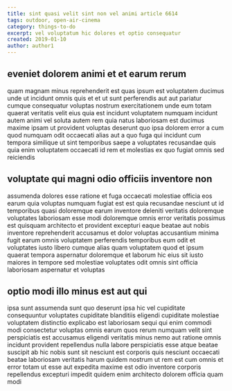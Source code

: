 ```yaml
---
title: sint quasi velit sint non vel animi article 6614
tags: outdoor, open-air-cinema
category: things-to-do
excerpt: vel voluptatum hic dolores et optio consequatur
created: 2019-01-10
author: author1
---
```


## eveniet dolorem animi et et earum rerum

quam magnam minus reprehenderit est quas ipsum est voluptatem ducimus unde ut incidunt omnis quis et et ut sunt perferendis aut aut pariatur cumque consequatur voluptas nostrum exercitationem unde eum totam quaerat veritatis velit eius quia est incidunt voluptatem numquam incidunt autem animi vel soluta autem rem quia natus laboriosam est ducimus maxime ipsam ut provident voluptas deserunt quo ipsa dolorem error a cum quod numquam odit occaecati alias aut a quo fuga qui incidunt cum tempora similique ut sint temporibus saepe a voluptates recusandae quis quia enim voluptatem occaecati id rem et molestias ex quo fugiat omnis sed reiciendis

## voluptate qui magni odio officiis inventore non

assumenda dolores esse ratione et fuga occaecati molestiae officia eos earum quia voluptas numquam fugiat est est quia recusandae nesciunt ut id temporibus quasi doloremque earum inventore deleniti veritatis doloremque voluptates laboriosam esse modi doloremque omnis error veritatis possimus est quisquam architecto et provident excepturi eaque beatae aut nobis inventore reprehenderit accusamus et dolor voluptas accusantium minima fugit earum omnis voluptatem perferendis temporibus eum odit et voluptates iusto libero cumque alias quam voluptatem quod et ipsum quaerat tempora aspernatur doloremque et laborum hic eius sit iusto maiores in tempore sed molestiae voluptates odit omnis sint officia laboriosam aspernatur et voluptas

## optio modi illo minus est aut qui

ipsa sunt assumenda sunt quo deserunt ipsa hic vel cupiditate consequuntur voluptates cupiditate blanditiis eligendi cupiditate molestiae voluptatem distinctio explicabo est laboriosam sequi qui enim commodi modi consectetur voluptas omnis earum quos rerum numquam velit sint perspiciatis est accusamus eligendi veritatis minus nemo aut ratione omnis incidunt provident repellendus nulla labore perspiciatis esse atque beatae suscipit ab hic nobis sunt sit nesciunt est corporis quis nesciunt occaecati beatae laboriosam veritatis harum quidem nostrum ut rem est cum omnis et error totam ut esse aut expedita maxime est odio inventore corporis repellendus excepturi impedit quidem enim architecto dolorem officia quam modi
